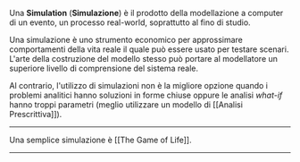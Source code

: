 Una **Simulation** (**Simulazione**) è il prodotto della modellazione a computer di un evento, un processo real-world, soprattutto al fino di studio.<br />

Una simulazione è uno strumento economico per approssimare comportamenti della vita reale il quale può essere usato per testare scenari.<br />
L'arte della costruzione del modello stesso può portare al modellatore un superiore livello di comprensione del sistema reale.<br />

Al contrario, l'utilizzo di simulazioni non è la migliore opzione quando i problemi analitici hanno soluzioni in forme chiuse oppure le analisi _what-if_ hanno troppi parametri (meglio utilizzare un modello di [[Analisi Prescrittiva]]).<br />

--------------------------------------------------------------

Una semplice simulazione è [[The Game of Life]].<br /> 

--------------------------------------------------------------